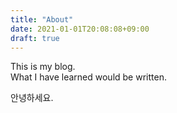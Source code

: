 ```yaml
---
title: "About"
date: 2021-01-01T20:08:08+09:00
draft: true
---
```


This is my blog.  
What I have learned would be written.

안녕하세요.
